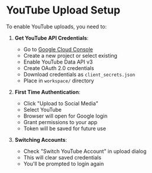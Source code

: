 # YouTube Upload Setup

To enable YouTube uploads, you need to:

1. **Get YouTube API Credentials**:
   - Go to [Google Cloud Console](https://console.cloud.google.com/)
   - Create a new project or select existing
   - Enable YouTube Data API v3
   - Create OAuth 2.0 credentials
   - Download credentials as `client_secrets.json`
   - Place in `workspace/` directory

2. **First Time Authentication**:
   - Click "Upload to Social Media"
   - Select YouTube
   - Browser will open for Google login
   - Grant permissions to your app
   - Token will be saved for future use

3. **Switching Accounts**:
   - Check "Switch YouTube Account" in upload dialog
   - This will clear saved credentials
   - You'll be prompted to login again